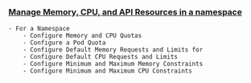 
### [Manage Memory, CPU, and API Resources in a namespace ](https://kubernetes.io/docs/tasks/administer-cluster/manage-resources/)

```
- For a Namespace
    - Configure Memory and CPU Quotas 
    - Configure a Pod Quota 
    - Configure Default Memory Requests and Limits for
    - Configure Default CPU Requests and Limits 
    - Configure Minimum and Maximum Memory Constraints 
    - Configure Minimum and Maximum CPU Constraints 

```